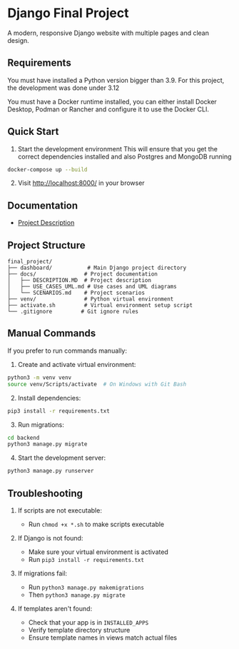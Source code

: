 # Django Final Project

A modern, responsive Django website with multiple pages and clean design.

## Requirements

You must have installed a Python version bigger than 3.9. For this project, the development was done under 3.12

You must have a Docker runtime installed, you can either install Docker Desktop, Podman or Rancher and configure it to use the Docker CLI.

## Quick Start

1. Start the development environment
This will ensure that you get the correct dependencies installed and also Postgres and MongoDB running

```bash
docker-compose up --build
```

2. Visit <http://localhost:8000/> in your browser

## Documentation

- [Project Description](docs/DESCRIPTION.MD)

## Project Structure

```
final_project/
├── dashboard/           # Main Django project directory
├── docs/               # Project documentation
│   ├── DESCRIPTION.MD  # Project description
│   ├── USE_CASES_UML.md # Use cases and UML diagrams
│   └── SCENARIOS.md    # Project scenarios
├── venv/               # Python virtual environment
├── activate.sh         # Virtual environment setup script
└── .gitignore         # Git ignore rules
```

## Manual Commands

If you prefer to run commands manually:

1. Create and activate virtual environment:

```bash
python3 -m venv venv
source venv/Scripts/activate  # On Windows with Git Bash
```

2. Install dependencies:

```bash
pip3 install -r requirements.txt
```

3. Run migrations:

```bash
cd backend
python3 manage.py migrate
```

4. Start the development server:

```bash
python3 manage.py runserver
```

## Troubleshooting

1. If scripts are not executable:
   - Run `chmod +x *.sh` to make scripts executable

2. If Django is not found:
   - Make sure your virtual environment is activated
   - Run `pip3 install -r requirements.txt`

3. If migrations fail:
   - Run `python3 manage.py makemigrations`
   - Then `python3 manage.py migrate`

4. If templates aren't found:
   - Check that your app is in `INSTALLED_APPS`
   - Verify template directory structure
   - Ensure template names in views match actual files
